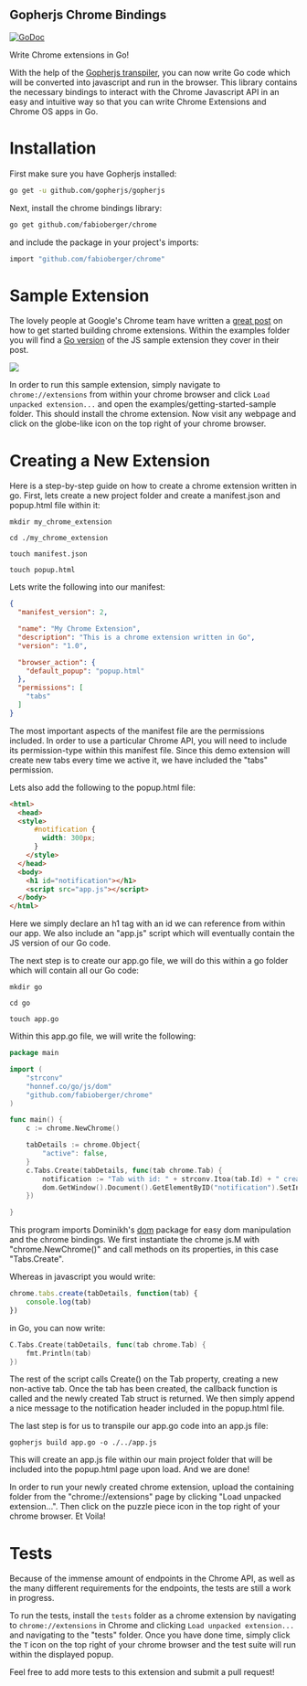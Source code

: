 Gopherjs Chrome Bindings
------------------------------------

[![GoDoc](http://godoc.org/github.com/fabioberger/chrome?status.svg)](https://godoc.org/github.com/fabioberger/chrome)

Write Chrome extensions in Go!

With the help of the [Gopherjs transpiler](https://github.com/gopherjs/gopherjs), you can now write Go code which will be converted into javascript and run in the browser. This library contains the necessary bindings to interact with the Chrome Javascript API in an easy and intuitive way so that you can write Chrome Extensions and Chrome OS apps in Go.

# Installation

First make sure you have Gopherjs installed:

```bash
go get -u github.com/gopherjs/gopherjs
```

Next, install the chrome bindings library:

```bash
go get github.com/fabioberger/chrome
```

and include the package in your project's imports:

```bash
import "github.com/fabioberger/chrome"
```

# Sample Extension

The lovely people at Google's Chrome team have written a [great post](https://developer.chrome.com/extensions/getstarted) on how to get started building chrome extensions. Within the examples folder you will find a [Go version](https://github.com/fabioberger/chrome/tree/master/examples/getting-started-sample) of the JS sample extension they cover in their post.

![](./resources/sample-chrome-extension.png)

In order to run this sample extension, simply navigate to ```chrome://extensions``` from within your chrome browser and click ```Load unpacked extension...``` and open the examples/getting-started-sample folder. This should install the chrome extension. Now visit any webpage and click on the globe-like icon on the top right of your chrome browser.

# Creating a New Extension

Here is a step-by-step guide on how to create a chrome extension written in go. First, lets create a new project folder and create a manifest.json and popup.html file within it:

```
mkdir my_chrome_extension
```

```
cd ./my_chrome_extension
```

```
touch manifest.json
```

```
touch popup.html
```

Lets write the following into our manifest:

```json
{
  "manifest_version": 2,

  "name": "My Chrome Extension",
  "description": "This is a chrome extension written in Go",
  "version": "1.0",

  "browser_action": {
    "default_popup": "popup.html"
  },
  "permissions": [
    "tabs"
  ]
}
```

The most important aspects of the manifest file are the permissions included. In order to use a particular Chrome API, you will need to include its permission-type within this manifest file. Since this demo extension will create new tabs every time we active it, we have included the "tabs" permission.

Lets also add the following to the popup.html file:

```html
<html>
  <head>
  <style>
      #notification {
        width: 300px;
      }
    </style>
  </head>
  <body>
  	<h1 id="notification"></h1>
  	<script src="app.js"></script>
  </body>
</html>
```
Here we simply declare an h1 tag with an id we can reference from within our app. We also include an "app.js" script which will eventually contain the JS version of our Go code.

The next step is to create our app.go file, we will do this within a go folder which will contain all our Go code:

```
mkdir go
```

```
cd go
```

```
touch app.go
```

Within this app.go file, we will write the following:

```go
package main

import (
	"strconv"
	"honnef.co/go/js/dom"
	"github.com/fabioberger/chrome"
)

func main() {
	c := chrome.NewChrome()

	tabDetails := chrome.Object{
		"active": false,
	}
	c.Tabs.Create(tabDetails, func(tab chrome.Tab) {
		notification := "Tab with id: " + strconv.Itoa(tab.Id) + " created!"
		dom.GetWindow().Document().GetElementByID("notification").SetInnerHTML(notification)
	})

}
```
This program imports Dominikh's [dom](https://github.com/dominikh/go-js-dom) package for easy dom manipulation and the chrome bindings. We first instantiate the chrome js.M with "chrome.NewChrome()" and call methods on its properties, in this case "Tabs.Create".

Whereas in javascript you would write:

```js
chrome.tabs.create(tabDetails, function(tab) {
	console.log(tab)
})
```

in Go, you can now write:

```go
C.Tabs.Create(tabDetails, func(tab chrome.Tab) {
	fmt.Println(tab)
})
```

The rest of the script calls Create() on the Tab property, creating a new non-active tab. Once the tab has been created, the callback function is called and the newly created Tab struct is returned. We then simply append a nice message to the notification header included in the popup.html  file.

The last step is for us to transpile our app.go code into an app.js file:

```
gopherjs build app.go -o ./../app.js
```

This will create an app.js file within our main project folder that will be included into the popup.html page upon load. And we are done!

In order to run your newly created chrome extension, upload the containing folder from the "chrome://extensions" page by clicking "Load unpacked extension...". Then click on the puzzle piece icon in the top right of your chrome browser. Et Voila!

# Tests

Because of the immense amount of endpoints in the Chrome API, as well as the many different requirements for the endpoints, the tests are still a work in progress.

To run the tests, install the ```tests``` folder as a chrome extension by navigating to ```chrome://extensions``` in Chrome and clicking ```Load unpacked extension...``` and navigating to the "tests" folder. Once you have done time, simply click the ```T``` icon on the top right of your chrome browser and the test suite will run within the displayed popup.

Feel free to add more tests to this extension and submit a pull request!